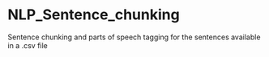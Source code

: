 # NLP_Sentence_chunking
Sentence chunking and parts of speech tagging for the sentences available in a .csv file
